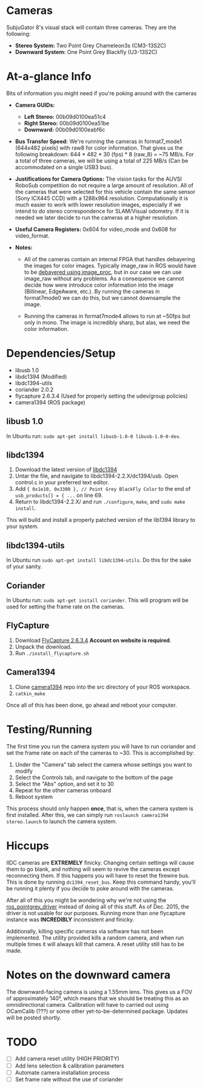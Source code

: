 # Cameras
SubjuGator 8's visual stack will contain three cameras. They are the following: 

* __Stereo System:__ Two Point Grey Chameleon3s (CM3-13S2C) 
* __Downward System:__ One Point Grey Blackfly (U3-13S2C) 

# At-a-glance Info
Bits of information you might need if you're poking around with the cameras

* __Camera GUIDs:__ 
    * __Left Stereo:__ 00b09d0100ea51c4
    * __Right Stereo:__ 00b09d0100ea51be
    * __Downward:__ 00b09d0100eabf6c

* __Bus Transfer Speed:__ We're running the cameras in format7_mode1 (644x482 pixels) with raw8 for color information. That gives us the following breakdown: 644 * 482 * 30 (fps) * 8 (raw_8) = ~75 MB/s. For a total of three cameras, we will be using a total of 225 MB/s (Can be accommodated on a single USB3 bus).
 
* __Justifications for Camera Options:__ The vision tasks for the AUVSI RoboSub competition do not require a large amount of resolution. All of the cameras that were selected for this vehicle contain the same sensor (Sony ICX445 CCD) with a 1288x964 resolution. Computationally it is much easier to work with lower resolution images, especially if we intend to do stereo correspondence for SLAM/Visual odometry. If it is needed we later decide to run the cameras at a higher resolution. 

* __Useful Camera Registers:__ 0x604 for video_mode and 0x608 for video_format.  

* __Notes:__

    + All of the cameras contain an internal FPGA that handles debayering the images for color images. Typically image_raw in ROS would have to be [debayered using image_proc](http://wiki.ros.org/image_proc#image_proc.2BAC8-diamondback.image_proc.2BAC8-debayer), but in our case we can use image_raw without any problems. As a consequence we cannot decide how were introduce color information into the image (Billinear, EdgeAware, etc.). 
By running the cameras in format7mode0 we can do this, but we cannot downsample the image. 

    + Running the cameras in format7mode4 allows to run at ~50fps but only in mono. The image is incredibly sharp, but alas, we need the color information. 

# Dependencies/Setup

* libusb 1.0
* libdc1394 (Modified)
* libdc1394-utils
* coriander 2.0.2
* flycapture 2.6.3.4 (Used for properly setting the udev/group policies)
* camera1394 (ROS package)

## libusb 1.0
In Ubuntu run: `sudo apt-get install libusb-1.0-0 libusb-1.0-0-dev`.

## libdc1394
1. Download the latest version of [libdc1394](http://sourceforge.net/projects/libdc1394/)
2. Untar the file, and navigate to libdc1394-2.2.X/dc1394/usb. Open control.c in your preferred text editor.
3. Add `{ 0x1e10, 0x3300 }, // Point Grey BlackFly Color` to the end of `usb_products[] = { ...` on line 69.
4. Return to libdc1394-2.2.X/ and run `./configure`, `make`, and `sudo make install`.

This will build and install a properly patched version of the lib1394 library to your system. 

## libdc1394-utils
In Ubuntu run `sudo apt-get install libdc1394-utils`. Do this for the sake of your sanity. 

## Coriander
In Ubuntu run: `sudo apt-get install coriander`.
This will program will be used for setting the frame rate on the cameras.

## FlyCapture
1. Download [FlyCapture 2.6.3.4](https://www.ptgrey.com/support/downloads) __Account on website is required__.
2. Unpack the download. 
3. Run `./install_flycapture.sh`

## Camera1394
1. Clone [camera1394](https://github.com/ros-drivers/camera1394) repo into the src directory of your ROS workspace. 
2. `catkin_make`

Once all of this has been done, go ahead and reboot your computer. 

# Testing/Running

The first time you run the camera system you will have to run coriander and set the frame rate on each of the cameras to ~30. This is accomplished by:

1. Under the "Camera" tab select the camera whose settings you want to modify
2. Select the Controls tab, and navigate to the bottom of the page
3. Select the "Abs" option, and set it to 30
4. Repeat for the other cameras onboard
5. Reboot system

This process should only happen __once__, that is, when the camera system is first installed. 
After this, we can simply run `roslaunch camera1394 stereo.launch` to launch the camera system. 

# Hiccups

IIDC cameras are __EXTREMELY__ finicky. Changing certain settings will cause them to go blank, and nothing will seem to revive the cameras except reconnecting them. If this happens you will have to reset the firewire bus. This is done by running `dc1394_reset_bus`. Keep this command handy, you'll be running it plenty if you decide to poke around with the cameras. 

After all of this you might be wondering why we're not using the [ros_pointgrey_driver](https://github.com/ros-drivers/pointgrey_camera_driver) instead of doing all of this stuff. As of Dec. 2015, the driver is not usable for our purposes. Running more than one flycapture instance was __INCREDIBLY__ inconsistent and finicky. 

Additionally, killing specific cameras via software has not been implemented. The utility provided kills a random camera, and when run multiple times it will always kill that camera. A reset utility still has to be made.

# Notes on the downward camera

The downward-facing camera is using a 1.55mm lens. This gives us a FOV of approximately 140°, which means that we should be treating this as an omnidirectional camera. Calibration will have to carried out using OCamCalib (???) or some other yet-to-be-determined package. Updates will be posted shortly.  

# TODO
- [ ] Add camera reset utility (HIGH PRIORITY)
- [ ] Add lens selection & calibration parameters 
- [ ] Automate camera installation process
- [ ] Set frame rate without the use of coriander